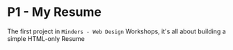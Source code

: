 # P1 - My Resume
The first project in `Minders - Web Design` Workshops, it's all about building a simple HTML-only Resume